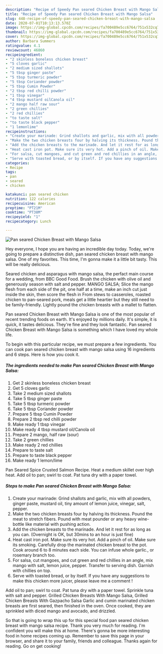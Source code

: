 ```yaml
---
description: "Recipe of Speedy Pan seared Chicken Breast with Mango Salsa"
title: "Recipe of Speedy Pan seared Chicken Breast with Mango Salsa"
slug: 448-recipe-of-speedy-pan-seared-chicken-breast-with-mango-salsa
date: 2020-07-01T10:13:13.570Z
image: https://img-global.cpcdn.com/recipes/fa700489e5cc6764/751x532cq70/pan-seared-chicken-breast-with-mango-salsa-recipe-main-photo.jpg
thumbnail: https://img-global.cpcdn.com/recipes/fa700489e5cc6764/751x532cq70/pan-seared-chicken-breast-with-mango-salsa-recipe-main-photo.jpg
cover: https://img-global.cpcdn.com/recipes/fa700489e5cc6764/751x532cq70/pan-seared-chicken-breast-with-mango-salsa-recipe-main-photo.jpg
author: Barbara Summers
ratingvalue: 4.1
reviewcount: 46860
recipeingredient:
- "2 skinless boneless chicken breast"
- "5 cloves garlic"
- "2 medium sized shallots"
- "5 tbsp ginger paste"
- "5 tbsp turmeric powder"
- "5 tbsp Coriander powder"
- "5 tbsp Cumin Powder"
- "2 tbsp red chilli powder"
- "1 tbsp vinegar"
- "4 tbsp mustard oilCanola oil"
- "2 mango half raw sour"
- "2 green chillies"
- "2 red chillies"
- "to taste salt"
- "to taste black pepper"
- "1 lemonlime"
recipeinstructions:
- "Create your marinade: Grind shallots and garlic, mix with all powders, ginger paste, mustard oil, tiny amount of lemon juice, vinegar, salt, pepper."
- "Make the two chicken breasts four by halving its thickness. Pound the meat to stretch fibers. Pound with meat pounder or any heavy wine-bottle like material with pushing action."
- "Add the chicken breasts to the marinade. And let it rest for as long as you can. (Overnight is OK, but 30mins to an hour is just fine)"
- "Heat cast iron pot. Make sure its very hot. Add a pinch of oil. Make sure its smoking. Carefully drop the marinated chicken breast to the pot. Cook around 6 to 8 minutes each side. You can infuse whole garlic., or rosemary branch too."
- "For salsa, cut mangoes, and cut green and red chillies in an angle, mix mango with salt, lemon juice, pepper. Transfer to serving dish. Garnish with chillies on top."
- "Serve with toasted bread, or by itself. If you have any suggestions to make this chicken more juicer, please leave me a comment !"
categories:
- Recipe
tags:
- pan
- seared
- chicken

katakunci: pan seared chicken 
nutrition: 122 calories
recipecuisine: American
preptime: "PT21M"
cooktime: "PT38M"
recipeyield: "1"
recipecategory: Lunch

---
```



![Pan seared Chicken Breast with Mango Salsa](https://img-global.cpcdn.com/recipes/fa700489e5cc6764/751x532cq70/pan-seared-chicken-breast-with-mango-salsa-recipe-main-photo.jpg)

Hey everyone, I hope you are having an incredible day today. Today, we're going to prepare a distinctive dish, pan seared chicken breast with mango salsa. One of my favorites. This time, I'm gonna make it a little bit tasty. This will be really delicious.

Seared chicken and asparagus with mango salsa, the perfact main course for a wedding, from BBC Good Food. Brush the chicken with olive oil and generously season with salt and pepper. MANGO SALSA; Slice the mango flesh from each side of the pit, one half at a time, make an inch cut just inside the skin, then score the flesh in From stews to casseroles, roasted chicken to pan-seared pork, meals get a little heartier but they still need to be family-friendly. Lightly pound the chicken breasts with a mallet to flatten.

Pan seared Chicken Breast with Mango Salsa is one of the most popular of recent trending foods on earth. It's enjoyed by millions daily. It's simple, it is quick, it tastes delicious. They're fine and they look fantastic. Pan seared Chicken Breast with Mango Salsa is something which I have loved my whole life.


To begin with this particular recipe, we must prepare a few ingredients. You can cook pan seared chicken breast with mango salsa using 16 ingredients and 6 steps. Here is how you cook it.

<!--inarticleads1-->

##### The ingredients needed to make Pan seared Chicken Breast with Mango Salsa:

1. Get 2 skinless boneless chicken breast
1. Get 5 cloves garlic
1. Take 2 medium sized shallots
1. Take 5 tbsp ginger paste
1. Take 5 tbsp turmeric powder
1. Take 5 tbsp Coriander powder
1. Prepare 5 tbsp Cumin Powder
1. Prepare 2 tbsp red chilli powder
1. Make ready 1 tbsp vinegar
1. Make ready 4 tbsp mustard oil/Canola oil
1. Prepare 2 mango, half raw (sour)
1. Take 2 green chillies
1. Make ready 2 red chillies
1. Prepare to taste salt
1. Prepare to taste black pepper
1. Make ready 1 lemon/lime


Pan Seared Spice Crusted Salmon Recipe. Heat a medium skillet over high heat. Add oil to pan; swirl to coat. Pat tuna dry with a paper towel. 

<!--inarticleads2-->

##### Steps to make Pan seared Chicken Breast with Mango Salsa:

1. Create your marinade: Grind shallots and garlic, mix with all powders, ginger paste, mustard oil, tiny amount of lemon juice, vinegar, salt, pepper.
1. Make the two chicken breasts four by halving its thickness. Pound the meat to stretch fibers. Pound with meat pounder or any heavy wine-bottle like material with pushing action.
1. Add the chicken breasts to the marinade. And let it rest for as long as you can. (Overnight is OK, but 30mins to an hour is just fine)
1. Heat cast iron pot. Make sure its very hot. Add a pinch of oil. Make sure its smoking. Carefully drop the marinated chicken breast to the pot. Cook around 6 to 8 minutes each side. You can infuse whole garlic., or rosemary branch too.
1. For salsa, cut mangoes, and cut green and red chillies in an angle, mix mango with salt, lemon juice, pepper. Transfer to serving dish. Garnish with chillies on top.
1. Serve with toasted bread, or by itself. If you have any suggestions to make this chicken more juicer, please leave me a comment !


Add oil to pan; swirl to coat. Pat tuna dry with a paper towel. Sprinkle tuna with salt and pepper. Grilled Chicken Breasts With Mango Salsa, Grilled Chicken Breasts With Gazpacho Salsa Garlic and cumin marinated chicken breasts are first seared, then finished in the oven. Once cooked, they are sprinkled with diced mango and avocado, and drizzled. 

So that is going to wrap this up for this special food pan seared chicken breast with mango salsa recipe. Thank you very much for reading. I'm confident you will make this at home. There's gonna be more interesting food in home recipes coming up. Remember to save this page in your browser, and share it to your family, friends and colleague. Thanks again for reading. Go on get cooking!
